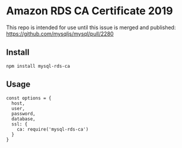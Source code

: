 # Amazon RDS CA Certificate 2019

This repo is intended for use until this issue is merged and published:
https://github.com/mysqljs/mysql/pull/2280

## Install

```
npm install mysql-rds-ca
```

## Usage

```
const options = {
  host,
  user,
  password,
  database,
  ssl: {
    ca: require('mysql-rds-ca')
  }
}
```

